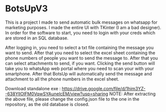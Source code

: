 # BotsUpV3

This is a project I made to send automatic bulk messages on whatsapp for marketing purposes.
I made the entire UI with TKinter (I am a bad designer).
In order for the software to start, you need to login with your creds which are stored in an SQL database.

After logging in, you need to select a txt file containing the message you want to send.
After that you need to select the excel sheet containing the phone numbers of people you want to send the message to.
After that you can select attachments to send, if you want.
Clicking the send button will take you to whatsApp web portal where you need to scan your with your smartphone.
After that BotsUp will automatically send the message and attachment to all the phone numbers in the excel sheet.

Download standalone exe : https://drive.google.com/file/d/1him3YZ--638YllOlFM0VqwSYAunelcEM/view?usp=sharing
NOTE: After extracting the above file, please change the config.json file to the one in the repository, as the old database is closed.
